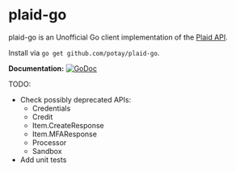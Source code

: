 # plaid-go

plaid-go is an Unofficial Go client implementation of the [Plaid API](https://plaid.com/docs).

Install via `go get github.com/potay/plaid-go`.

**Documentation:** [![GoDoc](https://godoc.org/github.com/potay/plaid-go?status.svg)](https://godoc.org/github.com/potay/plaid-go/plaid)

TODO:
- Check possibly deprecated APIs:
  - Credentials
  - Credit
  - Item.CreateResponse
  - Item.MFAResponse
  - Processor
  - Sandbox
- Add unit tests
